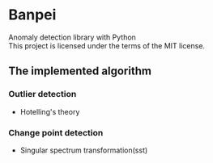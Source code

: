 # Banpei
Anomaly detection library with Python  
This project is licensed under the terms of the MIT license.

## The implemented algorithm
### Outlier detection
* Hotelling's theory
### Change point detection
* Singular spectrum transformation(sst)